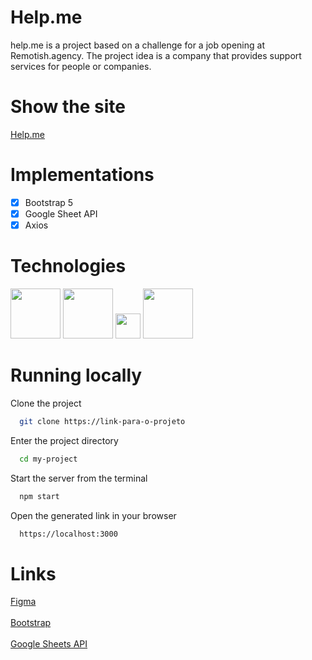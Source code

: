 # Help.me

help.me is a project based on a challenge for a job opening at Remotish.agency. The project idea is a company that provides support services for people or companies.

# Show the site

[Help.me](https://filipealvesprg.github.io/help.me/)

# Implementations

- [x] Bootstrap 5
- [x] Google Sheet API
- [x] Axios

# Technologies
<p align="left">
  <img src= "https://d33wubrfki0l68.cloudfront.net/554c3b0e09cf167f0281fda839a5433f2040b349/ecfc9/img/header_logo.svg" width="80">
  <img src= "https://upload.wikimedia.org/wikipedia/commons/thumb/b/b2/Bootstrap_logo.svg/512px-Bootstrap_logo.svg.png" width="80">
  <img src= "https://upload.wikimedia.org/wikipedia/commons/3/33/Figma-logo.svg" width="40">
  <img src= "https://upload.wikimedia.org/wikipedia/commons/thumb/9/9a/Visual_Studio_Code_1.35_icon.svg/2048px-Visual_Studio_Code_1.35_icon.svg.png" width="80">
</p>

# Running locally

Clone the project

```bash
  git clone https://link-para-o-projeto
```

Enter the project directory

```bash
  cd my-project
```

Start the server from the terminal

```bash
  npm start
```

Open the generated link in your browser

```bash
  https://localhost:3000
```

# Links
[Figma](https://www.figma.com/file/pdWK39eqYl2ilU7gy1QZkw/skill_test_remotish?node-id=0%3A1)
<br></br>
[Bootstrap](https://getbootstrap.com/)
<br></br>
[Google Sheets API](https://developers.google.com/sheets/api)




